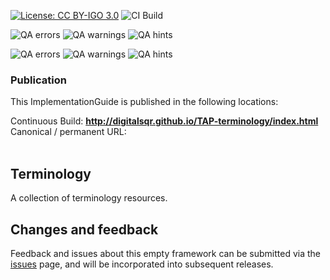 [![License: CC BY-IGO 3.0](https://licensebuttons.net/l/by-nc/3.0/igo/80x15.png)](https://creativecommons.org/licenses/by/3.0/igo)
![CI Build](https://img.shields.io/github/actions/workflow/status/DigitalSQR/TAP-terminology/ghbuild.yml)  

![QA errors](https://img.shields.io/badge/dynamic/json?url=https%3A%2F%2Fdigitalsqr.github.io%2FTAP-terminology%2Fqa.json&query=%24.errs&logoColor=red&label=QA%20errors&color=yellow)
![QA warnings](https://img.shields.io/badge/dynamic/json?url=https%3A%2F%digitalsqr.github.io%2FTAP-terminology%2Fqa.json&query=%24.warnings&logoColor=orange&label=QA%20warnings&color=yellow)
![QA hints](https://img.shields.io/badge/dynamic/json?url=https%3A%2F%digitalsqr.github.io%2FTAP-terminology%2Fqa.json&query=%24.hints&logoColor=yellow&label=QA%20hints&color=yellow)

![QA errors](https://img.shields.io/badge/dynamic/json?url=https%3A%2F%2Fworldhealthorganization.github.io%2Fsmart-immunizations-measles%2Fqa.json&query=%24.errs&logoColor=red&label=QA%20errors&color=yellow)
![QA warnings](https://img.shields.io/badge/dynamic/json?url=https%3A%2F%2Fworldhealthorganization.github.io%2Fsmart-immunizations-measles%2Fqa.json&query=%24.warnings&logoColor=orange&label=QA%20warnings&color=yellow)
![QA hints](https://img.shields.io/badge/dynamic/json?url=https%3A%2F%2Fworldhealthorganization.github.io%2Fsmart-immunizations-measles%2Fqa.json&query=%24.hints&logoColor=yellow&label=QA%20hints&color=yellow)



### Publication
This ImplementationGuide is published in the following locations: 

Continuous Build: __http://digitalsqr.github.io/TAP-terminology/index.html__  
Canonical / permanent URL: 
<br> </br>

## Terminology
A collection of terminology resources.

## Changes and feedback
Feedback and issues about this empty framework can be submitted via the [issues](issues) page, and will be incorporated into subsequent releases.
